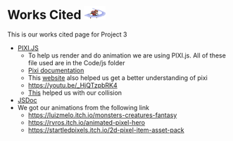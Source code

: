 # Works Cited ![Adventurer6](images/adventurer6.png)
This is our works cited page for Project 3

* [PIXI.JS](https://www.pixijs.com/)
    * To help us render and do animation we are using PIXI.js. All of these file used are in the Code/js folder 
    * [Pixi documentation](https://pixijs.download/dev/docs/index.html)
    * This [website](https://medium.com/javascript-in-plain-english/platform-game-with-pixijs-part-1-ca2ed93c0808) also helped us get a better understanding of pixi
    * https://youtu.be/_HjQTzpbRK4
    * [This](https://medium.com/javascript-in-plain-english/platform-game-with-pixijs-part-3-a44c873e895b) helped us with our collision
* [JSDoc](https://jsdoc.app/)
* We got our animations from the following link
    * https://luizmelo.itch.io/monsters-creatures-fantasy
    * https://rvros.itch.io/animated-pixel-hero
    * https://startledpixels.itch.io/2d-pixel-item-asset-pack
    
